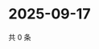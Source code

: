 # 2025-09-17

共 0 条

<!-- BEGIN ZHIHUQUESTIONS -->
<!-- 最后更新时间 Wed Sep 17 2025 05:09:31 GMT+0800 (China Standard Time) -->

<!-- END ZHIHUQUESTIONS -->
